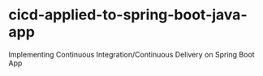 # cicd-applied-to-spring-boot-java-app
Implementing Continuous Integration/Continuous Delivery on Spring Boot App 
